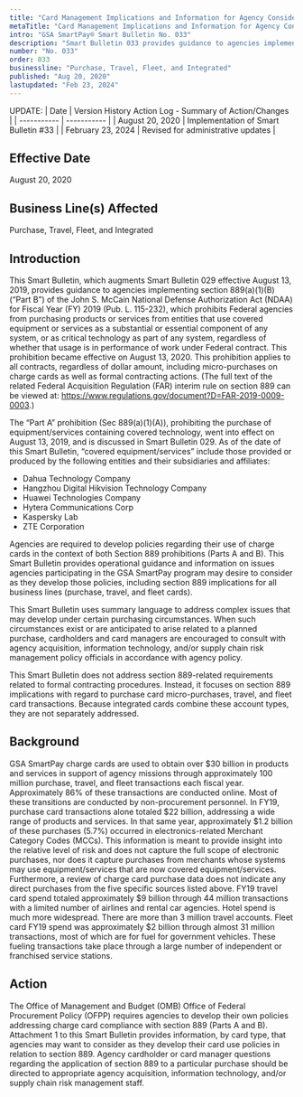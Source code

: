 ```yaml
---
title: "Card Management Implications and Information for Agency Consideration in Relation to the Section 889 Prohibition on Acquiring Certain Telecommunications and Video Surveillance Equipment"
metaTitle: "Card Management Implications and Information for Agency Consideration in Relation to the Section 889 Prohibition on Acquiring Certain Telecommunications and Video Surveillance Equipment"
intro: "GSA SmartPay® Smart Bulletin No. 033"
description: "Smart Bulletin 033 provides guidance to agencies implementing section 889(a)(1)(B) of the John S. McCain National Defense Authorization Act (NDAA). The act prohibits Federal agencies from purchasing products or services from prohibited vendors. You can find a list of prohibited vendors and learn more about how this affects GSA SmartPay program participants."
number: "No. 033"
order: 033
businessline: "Purchase, Travel, Fleet, and Integrated"
published: "Aug 20, 2020"
lastupdated: "Feb 23, 2024"
---
```


UPDATE:
| Date | Version History Action Log - Summary of Action/Changes |
| ----------- | ----------- |
| August 20, 2020 | Implementation of Smart Bulletin #33 |
| February 23, 2024 | Revised for administrative updates |

## Effective Date

August 20, 2020

## Business Line(s) Affected

Purchase, Travel, Fleet, and Integrated

## Introduction

This Smart Bulletin, which augments Smart Bulletin 029 effective August 13, 2019, provides guidance to agencies implementing section 889(a)(1)(B) (“Part B”) of the John S. McCain National Defense Authorization Act (NDAA) for Fiscal Year (FY) 2019 (Pub. L. 115-232), which prohibits Federal agencies from purchasing products or services from entities that use covered equipment or services as a substantial or essential component of any system, or as critical technology as part of any system, regardless of whether that usage is in performance of work under Federal contract. This prohibition became effective on August 13, 2020. This prohibition applies to all contracts, regardless of dollar amount, including micro-purchases on charge cards as well as formal contracting actions. (The full text of the related Federal Acquisition Regulation (FAR) interim rule on section 889 can be viewed at: https://www.regulations.gov/document?D=FAR-2019-0009-0003.)

The “Part A” prohibition (Sec 889(a)(1)(A)), prohibiting the purchase of equipment/services containing covered technology, went into effect on August 13, 2019, and is discussed in Smart Bulletin 029. As of the date of this Smart Bulletin, “covered equipment/services” include those provided or produced by the following entities and their subsidiaries and affiliates:

- Dahua Technology Company
- Hangzhou Digital Hikvision Technology Company
- Huawei Technologies Company
- Hytera Communications Corp
- Kaspersky Lab
- ZTE Corporation

Agencies are required to develop policies regarding their use of charge cards in the context of both Section 889 prohibitions (Parts A and B). This Smart Bulletin provides operational guidance and information on issues agencies participating in the GSA SmartPay program may desire to consider as they develop those policies, including section 889 implications for all business lines (purchase, travel, and fleet cards).

This Smart Bulletin uses summary language to address complex issues that may develop under certain purchasing circumstances. When such circumstances exist or are anticipated to arise related to a planned purchase, cardholders and card managers are encouraged to consult with agency acquisition, information technology, and/or supply chain risk management policy officials in accordance with agency policy.

This Smart Bulletin does not address section 889-related requirements related to formal contracting procedures. Instead, it focuses on section 889 implications with regard to purchase card micro-purchases, travel, and fleet card transactions. Because integrated cards combine these account types, they are not separately addressed.

## Background

GSA SmartPay charge cards are used to obtain over $30 billion in products and services in support of agency missions through approximately 100 million purchase, travel, and fleet transactions each fiscal year. Approximately 86% of these transactions are conducted online. Most of these transitions are conducted by non-procurement personnel. In FY19, purchase card transactions alone totaled $22 billion, addressing a wide range of products and services. In that same year, approximately $1.2 billion of these purchases (5.7%) occurred in electronics-related Merchant Category Codes (MCCs). This information is meant to provide insight into the relative level of risk and does not capture the full scope of electronic purchases, nor does it capture purchases from merchants whose systems may use equipment/services that are now covered equipment/services. Furthermore, a review of charge card purchase data does not indicate any direct purchases from the five specific sources listed above. FY19 travel card spend totaled approximately $9 billion through 44 million transactions with a limited number of airlines and rental car agencies. Hotel spend is much more widespread. There are more than 3 million travel accounts. Fleet card FY19 spend was approximately $2 billion through almost 31 million transactions, most of which are for fuel for government vehicles. These fueling transactions take place through a large number of independent or franchised service stations.

## Action

The Office of Management and Budget (OMB) Office of Federal Procurement Policy (OFPP) requires agencies to develop their own policies addressing charge card compliance with section 889 (Parts A and B). Attachment 1 to this Smart Bulletin provides information, by card type, that agencies may want to consider as they develop their card use policies in relation to section 889. Agency cardholder or card manager questions regarding the application of section 889 to a particular purchase should be directed to appropriate agency acquisition, information technology, and/or supply chain risk management staff.
